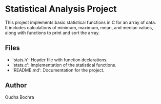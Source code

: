 # Statistical Analysis Project

This project implements basic statistical functions in C for an array of data.  
It includes calculations of minimum, maximum, mean, and median values, along with functions to print and sort the array.

## Files

- 'stats.h': Header file with function declarations.
- 'stats.c': Implementation of the statistical functions.
- 'README.md': Documentation for the project.

## Author
Oudha Bochra
